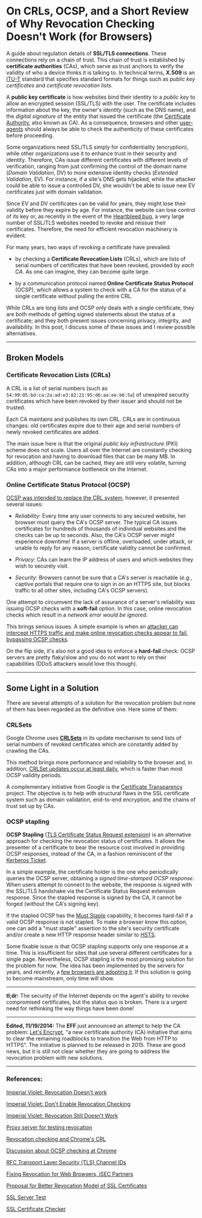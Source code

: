 # On CRLs, OCSP, and a Short Review of Why Revocation Checking Doesn't Work (for Browsers)

A guide about regulation details of **SSL/TLS connections**. These connections rely on a chain of trust. This chain of trust is established by **certificate authorities** (CAs), which serve as trust anchors to verify the validity of who a device thinks it is talking to. In technical terms, **X.509** is an [ITU-T](http://en.wikipedia.org/wiki/ITU-T) standard that specifies standard formats for things such as *public key certificates* and *certificate revocation lists*.

A **public key certificate** is how websites bind their identity to a *public key* to allow an encrypted session (SSL/TLS) with the user. The certificate includes information about the key, the owner's *identity* (such as the DNS name), and the *digital signature* of the entity that issued the certificate (the [Certificate Authority](http://en.wikipedia.org/wiki/Certificate_authority), also known as CA).  As a consequence, browsers and other [user-agents](http://en.wikipedia.org/wiki/User_agent) should always be able to check the authenticity of these certificates before proceeding.

Some organizations need SSL/TLS simply for confidentiality (encryption), while other organizations use it to enhance trust in their security and identity. Therefore, CAs issue different certificates with different levels of verification, ranging from just confirming the control of the domain name (*Domain Validation*, DV) to more extensive identity checks (*Extended Validation*, EV). For instance, if a site's DNS gets hijacked, while the attacker could be able to issue a controlled DV, she wouldn't be able to issue new EV certificates just with domain validation.

Since EV and DV certificates can be valid for years, they might lose their validity before they expire by age.  For instance, the website can lose control of its key or, as recently in the event of the [Heartbleed bug](http://heartbleed.com/), a very large number of SSL/TLS websites needed to revoke and reissue their certificates. Therefore, the need for efficient revocation machinery is evident.

For many years,  two ways of revoking a certificate have prevailed:

* by checking a  **Certificate Revocation Lists** (CRLs), which are lists of serial numbers of certificates that have been revoked, provided by *each CA*. As one can imagine, they can become quite large.

* by a communication protocol named **Online Certificate Status Protocol** (OCSP), which allows a system to check with a CA for the status of a single certificate without pulling the entire CRL.


While CRLs are long lists and OCSP only deals with a single certificate, they are both methods of getting signed statements about the status of a certificate; and they both present issues concerning privacy, integrity, and availability. In this post, I discuss some of these issues and I review possible alternatives.



----
## Broken Models



### Certificate Revocation Lists (CRLs)


A CRL is a list of  serial numbers (such as ```54:99:05:bd:ca:2a:ad:e3:82:21:95:d6:aa:ee:b6:5a```) of unexpired security certificates which have been revoked by their issuer and should not be trusted.

Each CA maintains and publishes its own CRL. CRLs are in continuous changes: old certificates expire due to their age and serial numbers of newly revoked certificates are added.

The main issue here is that the original *public key infrastructure* (PKI) scheme does not scale. Users all over the Internet are constantly checking for revocation and having to download files that can be many MB.  In addition, although CRL can be cached, they are still very volatile, turning CAs into a major performance bottleneck on the Internet.



### Online Certificate Status Protocol (OCSP)

[OCSP was intended to replace the CRL system](https://tools.ietf.org/html/rfc2560), however, it presented several issues:

* *Reliability*: Every time any user connects to any secured website, her browser must query the CA's OCSP server. The typical CA issues certificates for hundreds of thousands of individual websites and the checks can be up to seconds.  Also, the CA's OCSP server might experience downtime! If a server is offline, overloaded, under attack, or unable to reply for any reason, certificate validity cannot be confirmed.

* *Privacy*: CAs can learn the IP address of users and which websites they wish to securely visit.

* *Security*: Browsers cannot be sure that a CA's server is reachable (*e.g.*, captive portals that require one to sign in on an HTTPS site, but blocks traffic to all other sites, including CA's OCSP servers).


One attempt to circumvent the lack of assurance of a server's reliability was issuing OCSP checks with a **soft-fail** option. In this case, online revocation checks which result in a *network error would be ignored*.

This brings serious issues. A simple example is when an [attacker can intercept HTTPS traffic and make online revocation checks appear to fail, bypassing OCSP checks](http://www.thoughtcrime.org/papers/ocsp-attack.pdf).

On the flip side, it's also not a good idea to enforce a **hard-fail** check:  OCSP servers are pretty flaky/slow and you do not want to rely on their capabilities (DDoS attackers would love this though).



----
## Some Light in a Solution

There are several attempts of a solution for the revocation problem but none of them has been regarded as the definitive one. Here some of them:

### CRLSets


Google Chrome uses [**CRLSets**](https://dev.chromium.org/Home/chromium-security/crlsets) in its update mechanism to send lists of serial numbers of revoked certificates which are constantly added by crawling the CAs.

This method brings more performance and reliability to the browser and, in addition, [CRLSet updates occur at least daily](https://www.imperialviolet.org/2014/04/19/revchecking.html), which is faster than most OCSP validity periods.

A complementary initiative from Google is the  [Certificate Transparency](http://www.certificate-transparency.org/what-is-ct) project. The objective is to help with structural flaws in the SSL certificate system such as domain validation, end-to-end encryption, and the chains of trust set up by CAs.




### OCSP stapling


**OCSP Stapling** ([TLS Certificate Status Request extension](http://tools.ietf.org/html/draft-hallambaker-tlssecuritypolicy-03)) is an alternative approach for checking the revocation status of certificates. It allows the presenter of a certificate to bear the resource cost involved in providing OCSP responses, instead of the CA, in a fashion reminiscent of the [Kerberos Ticket](http://en.wikipedia.org/wiki/Kerberos_(protocol)).

In a simple example, the certificate holder is the one who periodically queries the OCSP server, obtaining a *signed time-stamped OCSP response*. When users attempt to connect to the website, the response is signed with the SSL/TLS handshake via the Certificate Status Request extension response. Since the stapled response is signed by the CA, it cannot be forged (without the CA's signing key).

If the stapled OCSP has the [Must Staple](http://tools.ietf.org/html/draft-hallambaker-muststaple-00) capability, it becomes hard-fail if a valid OCSP response is not stapled. To make a browser know this option, one can add a "must staple" assertion to the site's security certificate and/or create a new HTTP response header similar to [HSTS](http://en.wikipedia.org/wiki/HTTP_Strict_Transport_Security).

Some fixable issue is that OCSP stapling supports only one response at a time. This is insufficient for sites that use several different certificates for a single page. Nevertheless, OCSP stapling is the most promising solution for the problem for now. The idea has been implemented by the servers for years, and recently, a [few browsers are adopting it](https://blog.mozilla.org/security/2013/07/29/ocsp-stapling-in-firefox/). If this solution is going to become mainstream, only time will show.


-----

**tl;dr:** The security of the Internet depends on the agent's ability to revoke compromised certificates, but the status quo is broken. There is a urgent need for rethinking the way things have been done!

-----

**Edited, 11/19/2014:** The **EFF** just announced an attempt to help the CA  problem:  [Let's Encrypt](https://www.eff.org/deeplinks/2014/11/certificate-authority-encrypt-entire-web), "a new certificate authority (CA) initiative that aims to clear the remaining roadblocks to transition the Web from HTTP to HTTPS". The initiative is planned to be released in 2015. These are good news, but it is still not clear whether they are going to address the revocation problem with new solutions.




----

### References:

[Imperial Violet: Revocation Doesn't work](https://www.imperialviolet.org/2011/03/18/revocation.html)

[Imperial Violet: Don't Enable Revocation Checking](https://www.imperialviolet.org/2014/04/19/revchecking.html)

[Imperial Violet: Revocation Still Doesn't Work](https://www.imperialviolet.org/2014/04/29/revocationagain.html)

[Proxy server for testing revocation](https://gist.github.com/agl/876829)

[Revocation checking and Chrome's CRL](https://www.imperialviolet.org/2012/02/05/crlsets.html)

[Discussion about OCSP checking at Chrome](https://code.google.com/p/chromium/issues/detail?id=361820)

[RFC Transport Layer Security (TLS) Channel IDs](http://tools.ietf.org/html/draft-balfanz-tls-channelid-00)

[Fixing Revocation for Web Browsers, iSEC Partners](https://www.isecpartners.com/media/17919/revocation-whitepaper_pdf__2_.pdf)

[Proposal for Better Revocation Model of SSL Certificates](https://wiki.mozilla.org/images/e/e3/SSLcertRevocation.pdf)



[SSL Server Test](https://www.ssllabs.com/ssltest/)

[SSL Certificate Checker](https://www.digicert.com/help/)
